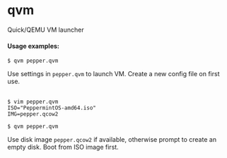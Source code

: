 # qvm
Quick/QEMU VM launcher

#### Usage examples:

```
$ qvm pepper.qvm
```
Use settings in `pepper.qvm` to launch VM. Create a new config file on first use. 
<br><br>
```
$ vim pepper.qvm
ISO="PeppermintOS-amd64.iso"
IMG=pepper.qcow2

$ qvm pepper.qvm
```
Use disk image `pepper.qcow2` if available, otherwise prompt to create an empty disk. Boot from ISO image first.
